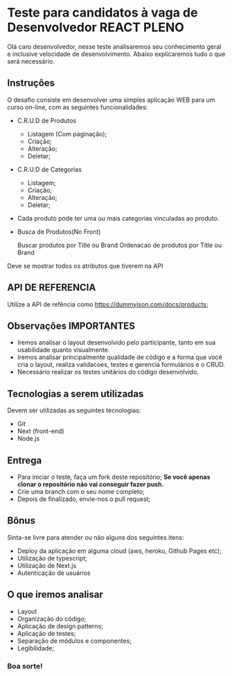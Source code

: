 # Teste para candidatos à vaga de Desenvolvedor REACT PLENO

Olá caro desenvolvedor, nesse teste analisaremos seu conhecimento geral e inclusive velocidade de desenvolvimento. Abaixo explicaremos tudo o que será necessário.

## Instruções

O desafio consiste em desenvolver uma simples aplicação WEB para um curso on-line, com as seguintes funcionalidades:

- C.R.U.D de Produtos
  - Listagem (Com paginação);
  - Criação;
  - Alteração;
  - Deletar;

- C.R.U.D de Categorias
  - Listagem;
  - Criação;
  - Alteração;
  - Deletar;

- Cada produto pode ter uma ou mais categorias vinculadas ao produto.

- Busca de Produtos(No Front)

  Buscar produtos por Title ou Brand
  Ordenacao de produtos por Title ou Brand

Deve se mostrar todos os atributos que tiverem na API

## API DE REFERENCIA

Utilize a API de refência como https://dummyjson.com/docs/products;

## Observações IMPORTANTES

- Iremos analisar o layout desenvolvido pelo participante, tanto em sua usabilidade quanto visualmente.
- Iremos analisar principalmente qualidade de código e a forma que você cria o layout, realiza validacoes, testes e gerencia formulários e o CRUD.
- Necessário realizar os testes unitários do código desenvolvido.

## Tecnologias a serem utilizadas

Devem ser utilizadas as seguintes tecnologias:

- Git
- Next (front-end)
- Node.js

## Entrega

- Para iniciar o teste, faça um fork deste repositório; **Se você apenas clonar o repositório não vai conseguir fazer push.**
- Crie uma branch com o seu nome completo;
- Depois de finalizado, envie-nos o pull request;

## Bônus

Sinta-se livre para atender ou não alguns dos seguintes itens:
- Deploy da aplicação em alguma cloud (aws, heroku, Github Pages etc);
- Utilização de typescript;
- Utilização de Next.js
- Autenticação de usuários


## O que iremos analisar

- Layout
- Organização do código;
- Aplicação de design patterns;
- Aplicação de testes;
- Separação de módulos e componentes;
- Legibilidade;


### Boa sorte!
